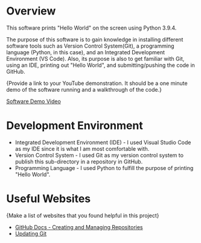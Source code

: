 # Overview

This software prints "Hello World" on the screen using Python 3.9.4.

The purpose of this software is to gain knowledge in installing different software tools such as Version Control System(Git), a programming language (Python, in this case), and an Integrated Development Environment (VS Code). Also, its purpose is also to get familiar with Git, using an IDE, printing out "Hello World", and submitting/pushing the code in GitHub.

{Provide a link to your YouTube demonstration.  It should be a one minute demo of the software running and a walkthrough of the code.}

[Software Demo Video](http://youtube.link.goes.here)

# Development Environment

- Integrated Development Environment (IDE) - I used Visual Studio Code as my IDE since it is what I am most comfortable with. 
- Version Control System - I used Git as my version control system to publish this sub-directory in a repository in GitHub.
- Programming Language - I used Python to fulfill the purpose of printing "Hello World".

# Useful Websites

{Make a list of websites that you found helpful in this project}
* [GitHub Docs - Creating and Managing Repositories](https://docs.github.com/en/repositories/creating-and-managing-repositories)
* [Updating Git](https://phoenixnap.com/kb/how-to-update-git)